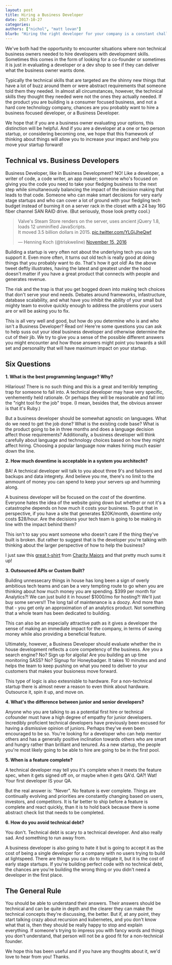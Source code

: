 ```yaml
---
layout: post
title: Hiring a Business Developer
date: 2017-10-27
categories: 
authors: ["nichol", "matt lovan"]
blurb: "Hiring the right developer for your company is a constant challenge, especially for non technical founders.  Here're some ideas about how to find a developer who is going to focus on what your very early stage start up needs."
---
```


We've both had the opportunity to encounter situations where non technical business owners needed to hire developers with development skills.  Sometimes this comes in the form of looking for a co-founder or sometimes it is just in evaluating a developer or a dev shop to see if they can deliver what the business owner wants done.  

Typically the technical skills that are targeted are the shinny new things that have a lot of buzz around them or were abstract requirements that someone told them they needed.  In almost all circumstances, however, the technical skills they thought they needed were not the ones they actually needed.  If the product you are building is a consumer focused business, and not a hard core technology company, chances are you probably want to hire a business focused developer, or a Business Developer.

We hope that if you are a business owner evaluating your options, this distinction will be helpful.  And if you are a developer at a one or two person startup, or considering becoming one, we hope that this framework of thinking about things will allow you to increase your impact and help you move your startup forward!

## Technical vs. Business Developers

Business Developer, like in Business Development?  NO!  Like a developer, a writer of code, a code writer, an app maker; someone who's focused on giving you the code you need to take your fledging business to the next step while simultaneously balancing the impact of the decision making that leads to that code.  Someone who can make smart decisions for very early stage startups and who can cover a lot of ground with your fledgling tech budget instead of burning it on a server rack in the closet with a 24 bay 16G fiber channel SAN RAID drive.  (But seriously, those look pretty cool.)

<div class="pl5">
  <blockquote class="twitter-tweet" data-lang="en"><p lang="en" dir="ltr">Valve&#39;s Steam Store renders on the server, uses ancient jQuery 1.8, loads 12 unminified JavaScripts.<br>It moved 3.5 billion dollars in 2015. <a href="https://t.co/YLGjJheQwf">pic.twitter.com/YLGjJheQwf</a></p>&mdash; Henning Koch (@triskweline) <a href="https://twitter.com/triskweline/status/798443082740023296?ref_src=twsrc%5Etfw">November 15, 2016</a></blockquote>
  <script async src="//platform.twitter.com/widgets.js" charset="utf-8"></script>
</div>

Building a startup is very often not about the underlying tech you use to support it.  Even more often, it turns out old tech is really good at doing things that you probably want to do.  That's how it got old!  As the above tweet deftly illustrates, having the latest and greatest under the hood doesn't matter if you have a great product that connects with people and generates revenue.

The risk and the trap is that you get bogged down into making tech choices that don't serve your end needs.  Debates around frameworks, infastructure, database scalability, and what have you inhibit the ability of your small but mighty team to evolve quickly enough to address the problems your users are or will be asking you to fix.

This is all very well and good, but how do you determine who is and who isn't a Business Developer?  Read on!  Here're some questions you can ask to help suss out your ideal business developer and otherwise determine the cut of their jib.  We try to give you a sense of the possible different answers you might encounter and how those answers might point you towards a skill set and personality that will have maximum impact on your startup.

## Six Questions

**1. What is the best programming language?  Why?**  

Hilarious!  There is no such thing and this is a great and terribly tempting trap for someone to fall into.  A technical developer may have very specific, venhemently held rationale.  Or perhaps they will be reasonable and fall into the "right tool for the job" trope.  (I mean, besides that, the obvious answer is that it's Ruby.)  

But a business developer should be somewhat agnostic on languages.  What do we need to get the job done?  What is the existing code base?  What is the product going to be in three months and does a language decision affect those requirements?  Additionally, a business developer will think carefully about language and technology choices based on how they might affect hiring.  Choosing a popular language now makes hiring much easier down the line.  

**2. How much downtime is acceptable in a system you architecht?**  

BA!  A technical developer will talk to you about three 9's and failovers and backups and data integrety.  And believe you me, there's no limit to the ammount of money you can spend to keep your servers up and humming along.

A business developer will be focused on the *cost* of the downtime.  Everyone hates the idea of the website going down but whether or not it's a catastrophe depends on how much it costs your business.  To put that in perspective, if you have a site that generates $20K/month, downtime only costs $28/hour.  Are the decisions your tech team is going to be making in line with the impact behind them?

This isn't to say you want someone who doesn't care if the thing they've built is broken.  But rather to suggest that is the developer you're talking with thinking about the larger perspective of how to help the business?

I just saw this [great t-shirt](https://www.zazzle.com/nines_dont_matter_t_shirt-235118578582589495) from [Charity Majors](https://twitter.com/mipsytipsy) and that pretty much sums it up!

**3. Outsourced APIs or Custom Built?**  

Building unnessecary things in house has long been a sign of overly ambitious tech teams and can be a very tempting route to go when you are thinking about how much money you are spending.  $399 per month for Analytics?!  We can just build it in house!  $1000/mo for hosting?!  We'll just buy some servers!!  The long tail of maintenance is a doozy.  And more than that - you get only an approximation of an analytics product.  Not something that a whole team has been dedicated to building.  

This can also be an especially attractive path as it gives a developer the sense of making an immediate impact for the company, in terms of saving money while also providing a beneficial feature.

Ultimately, however, a Business Developer should evaluate whether the in house development reflects a core competency of the business.  Are you a search engine?  No?  Sign up for algolia!  Are you building an up time monitoring SASS?  No?  Signup for Honeybadger.  It takes 10 minutes and and helps the team to keep pushing on what you need to deliver to your customers that makes your busioness move forward.

This type of logic is also extesnisble to hardware.  For a non-technical startup there is almost never a reason to even think about hardware.  Outsource it, spin it up, and move on.

**4. What's the difference between junior and senior developers?**  

Anyone who you are talking to as a potential first hire or technical cofounder must have a high degree of empathy for junior developers.  Incredibly proficient technical developers have previously been excused for having a dismissive opinion of juniors.  Perhaps they've even been encouraged to be so.  You're looking for a developer who can help mentor others and has a generally positive inclination towards others who are smart and hungry rather than brilliant and tenured.  As a new startup, the people you're most likely going to be able to hire are going to be in the first pool.

**5. When is a feature complete?**  

A technical developer may tell you it's complete when it meets the feature spec, when it gets signed off on, or maybe when it gets QA'd.  QA?!  Wat!  Your first developer IS your QA.

But the real answer is: "Never".  No feature is ever complete.  Things are continually evolving and priorities are constantly changing based on users, investors, and competitors.  It is far better to ship before a feature is complete and react quickly, than it is to hold back because there is some abstract check list that needs to be completed.

**6. How do you avoid technical debt?**  

You don't.  Technical debt is scary to a technical developer.  And also really sad.  And something to run away from.  

A business developer is also going to hate it but is going to accept it as the cost of being a single developer for a company with no users trying to build at lightspeed.  There are things you can do to mitigate it, but it is the cost of early stage startups.  If you're building perfect code with no technical debt, the chances are you're building the wrong thing or you didn't need a developer in the first place.

##  The General Rule

You should be able to understand their answers.  Their answers should be technical and can be quite in depth and the clearer they can make the technical concepts they're discussing, the better.  But if, at any point, they start talking crazy about recursion and kubernetes, and you don't know what that is, then they should be really happy to stop and explain everything.  If someone's trying to impress you with fancy words and things you don't understand, that person will not be a good fit for a non-technical founder.  

We hope this has been useful and if you have any thoughts about it, we'd love to hear from you!  Thanks.



